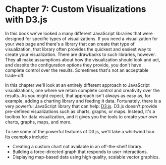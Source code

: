 # Chapter 7: Custom Visualizations with D3.js

In this book we've looked a many different JavaScript libraries that were designed for specific types of visualizations. If you need a visualization for your web page and there's a library that can create that type of visualization, that library often provides the quickest and easiest way to create your visualization. There are drawbacks to such libraries, however. They all make assumptions about how the visualization should look and act, and despite the configuration options they provide, you don't have complete control over the results. Sometimes that's not an acceptable trade-off.

In this chapter we'll look at an entirely different approach to JavaScript visualizations, one where we retain complete control and creativity over the results. As you might expect, that approach isn't always as easy as, for example, adding a charting library and feeding it data. Fortunately, there is a very powerful JavaScript library that can help: [<span class="smcp">D3</span>.js](http://d3js.org). <span class="lgcp">D3</span>.js doesn't provide pre-defined visualizations such as charts, graphs, or maps. Instead, it's a toolbox for data visualization, and it gives you the tools to create _your own_ charts, graphs, maps, and more.

To see some of the powerful features of <span class="smcp">D3</span>.js, we'll take a whirlwind tour. Its examples include:

* Creating a custom chart not available in an off-the-shelf library.
* Building a force-directed graph that responds to user interactions.
* Displaying map-based data using high quality, scalable vector graphics.

